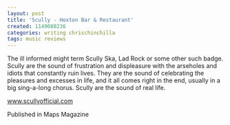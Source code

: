 ```yaml
---
layout: post
title: 'Scully - Hoxton Bar & Restaurant'
created: 1149088236
categories: writing chrischinchilla
tags: music reviews
---
```


The ill informed might term Scully Ska, Lad Rock or some other such badge. Scully are the sound of frustration and displeasure with the arseholes and idiots that constantly ruin lives. They are the sound of celebrating the pleasures and excesses in life, and it all comes right in the end, usually in a big sing-a-long chorus. Scully are the sound of real life.

<a href='http://www.scullyofficial.com' target='_blank'>www.scullyofficial.com</a>

Published in Maps Magazine
